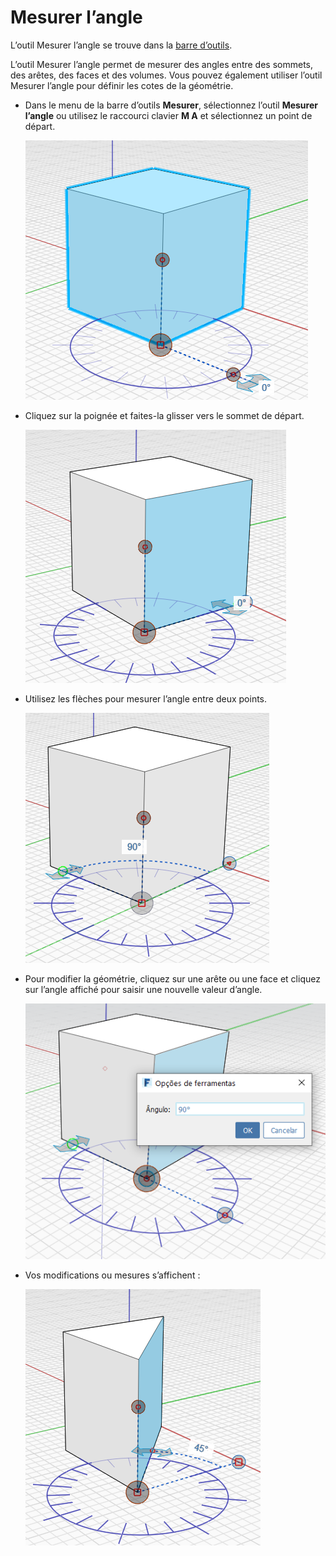 # Mesurer l’angle

L’outil Mesurer l’angle se trouve dans la [barre d’outils](../formit-introduction/tool-bars.md).

L’outil Mesurer l’angle permet de mesurer des angles entre des sommets, des arêtes, des faces et des volumes. Vous pouvez également utiliser l’outil Mesurer l’angle pour définir les cotes de la géométrie.

*   Dans le menu de la barre d’outils **Mesurer**, sélectionnez l’outil **Mesurer l’angle** ou utilisez le raccourci clavier **M A** et sélectionnez un point de départ.

    <img src="../.gitbook/assets/measure-angle.png" alt="" data-size="original">
*   Cliquez sur la poignée et faites-la glisser vers le sommet de départ.

    <img src="../.gitbook/assets/measure-angle2.png" alt="" data-size="original">
*   Utilisez les flèches pour mesurer l’angle entre deux points.

    <img src="../.gitbook/assets/measure-angle4.png" alt="" data-size="original">
*   Pour modifier la géométrie, cliquez sur une arête ou une face et cliquez sur l’angle affiché pour saisir une nouvelle valeur d’angle.

    <img src="../.gitbook/assets/measure-angle3 (1).png" alt="" data-size="original">
*   Vos modifications ou mesures s’affichent :

    <img src="../.gitbook/assets/measure-angle5.png" alt="" data-size="original">
